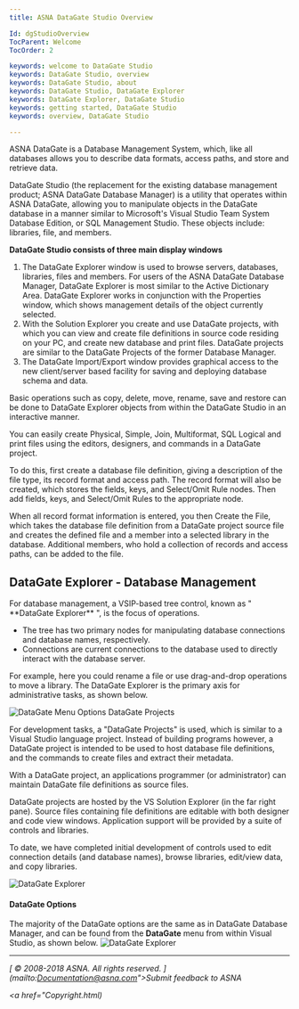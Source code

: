 ```yaml
---
title: ASNA DataGate Studio Overview

Id: dgStudioOverview
TocParent: Welcome
TocOrder: 2

keywords: welcome to DataGate Studio
keywords: DataGate Studio, overview
keywords: DataGate Studio, about
keywords: DataGate Studio, DataGate Explorer
keywords: DataGate Explorer, DataGate Studio
keywords: getting started, DataGate Studio
keywords: overview, DataGate Studio

---
```


ASNA DataGate is a Database Management System, which, like all databases allows you to describe data formats, access paths, and store and retrieve data. 

DataGate Studio (the replacement for the existing database management product; ASNA DataGate Database Manager) is a utility that operates within ASNA DataGate, allowing you to manipulate objects in the DataGate database in a manner similar to Microsoft's Visual Studio Team System Database Edition, or SQL Management Studio. These objects include: libraries, file, and members. 

**DataGate Studio consists of three main display windows** 

1. The DataGate Explorer window is used to browse servers, databases, libraries, 
			files and members. For users of the ASNA DataGate Database Manager, DataGate 
			Explorer is most similar to the Active Dictionary Area. DataGate Explorer works 
			in conjunction with the Properties window, which shows management details of 
			the object currently selected.
2. With the Solution Explorer you create and use DataGate projects, with which you 
			can view and create file definitions in source code residing on your PC, and 
			create new database and print files.  DataGate projects are similar to the 
			DataGate Projects of the former Database Manager.
3. The DataGate Import/Export window provides graphical access to the new 
			client/server based facility for saving and deploying database schema and data.

Basic operations such as copy, delete, move, rename, save and restore can be done to DataGate Explorer objects from within the DataGate Studio in an interactive manner.

You can easily create Physical, Simple, Join, Multiformat, SQL Logical and print files using the editors, designers, and commands in a DataGate project. 

To do this, first create a database file definition, giving a description of the file type, its record format and access path. The record format will also be created, which stores the fields, keys, and Select/Omit Rule nodes. Then add fields, keys, and Select/Omit Rules to the appropriate node. 

When all record format information is entered, you then Create the File, which takes the database file definition from a DataGate project source file and creates the defined file and a member into a selected library in the database. Additional members, who hold a collection of records and access paths, can be added to the file. 

## DataGate Explorer - Database Management
<div>
For database management, a VSIP-based tree control, known as " **DataGate Explorer** ", is the focus of operations.

- The tree has two primary nodes for manipulating database 
  			connections and database names, respectively.
- Connections are current connections to the database used to 
  			directly interact with the database server.

For example, here you could rename a file or use drag-and-drop operations to move a library. The DataGate Explorer is the primary axis for administrative tasks, as shown below.

![DataGate Menu Options](../images/DataGate_Explorer.png) 
DataGate Projects

For development tasks, a "DataGate Projects" is used, which is similar to a Visual Studio language project. Instead of building programs however, a DataGate project is intended to be used to host database file definitions, and the commands to create files and extract their metadata.

With a DataGate project, an applications programmer (or administrator) can maintain DataGate file definitions as source files. 

DataGate projects are hosted by the VS Solution Explorer (in the far right pane). Source files containing file definitions are editable with both designer and code view windows. Application support will be provided by a suite of controls and libraries.

To date, we have completed initial development of controls used to edit connection details (and database names), browse libraries, edit/view data, and copy libraries. 

![DataGate Explorer](../images/Solution.png) 

#### DataGate Options
The majority of the DataGate options are the same as in DataGate Database Manager, and can be found from the **DataGate** menu from within Visual Studio, as shown below.
<img alt="DataGate Explorer" src="../images/DataGate_Menu_Options.png" />

---

<span> *[ © 2008-2018 ASNA. All rights reserved. ](mailto:Documentation@asna.com">Submit feedback to ASNA</a>* </span> 

*<a href="Copyright.html)* 
